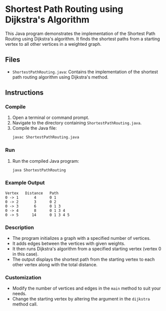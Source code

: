 # Shortest Path Routing using Dijkstra's Algorithm

This Java program demonstrates the implementation of the Shortest Path Routing using Dijkstra's algorithm. It finds the shortest paths from a starting vertex to all other vertices in a weighted graph.

## Files

- `ShortestPathRouting.java`: Contains the implementation of the shortest path routing algorithm using Dijkstra's method.

## Instructions

### Compile

1. Open a terminal or command prompt.
2. Navigate to the directory containing `ShortestPathRouting.java`.
3. Compile the Java file:
   ```sh
   javac ShortestPathRouting.java
   ```

### Run

1. Run the compiled Java program:
   ```sh
   java ShortestPathRouting
   ```

### Example Output

```
Vertex	 Distance	Path
0 -> 1 		 4		0 1 
0 -> 2 		 3		0 2 
0 -> 3 		 6		0 1 3 
0 -> 4 		 8		0 1 3 4 
0 -> 5 		14		0 1 3 4 5 
```

### Description

- The program initializes a graph with a specified number of vertices.
- It adds edges between the vertices with given weights.
- It then runs Dijkstra's algorithm from a specified starting vertex (vertex 0 in this case).
- The output displays the shortest path from the starting vertex to each other vertex along with the total distance.

### Customization

- Modify the number of vertices and edges in the `main` method to suit your needs.
- Change the starting vertex by altering the argument in the `dijkstra` method call.
